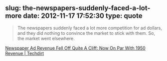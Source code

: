 slug: the-newspapers-suddenly-faced-a-lot-more
date: 2012-11-17 17:52:30
type: quote
---

> The newspapers suddenly faced a lot more competition for ad dollars, and they did nothing to convince the market to stick with them. So, the market went elsewhere.

[Newspaper Ad Revenue Fell Off Quite A Cliff: Now On Par With 1950 Revenue | Techdirt](http://www.techdirt.com/articles/20120916/14454920395/newspaper-ad-revenue-fell-off-quite-cliff-now-par-with-1950-revenue.shtml)
